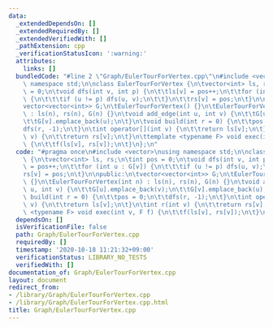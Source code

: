 ```yaml
---
data:
  _extendedDependsOn: []
  _extendedRequiredBy: []
  _extendedVerifiedWith: []
  _pathExtension: cpp
  _verificationStatusIcon: ':warning:'
  attributes:
    links: []
  bundledCode: "#line 2 \"Graph/EulerTourForVertex.cpp\"\n#include <vector>\nusing\
    \ namespace std;\n\nclass EulerTourForVertex {\n\tvector<int> ls, rs;\n\tint pos\
    \ = 0;\n\tvoid dfs(int v, int p) {\n\t\tls[v] = pos++;\n\t\tfor (int u : G[v])\
    \ {\n\t\t\tif (u != p) dfs(u, v);\n\t\t}\n\t\trs[v] = pos;\n\t}\n\npublic:\n\t\
    vector<vector<int>> G;\n\tEulerTourForVertex() {}\n\tEulerTourForVertex(int n)\
    \ : ls(n), rs(n), G(n) {}\n\tvoid add_edge(int u, int v) {\n\t\tG[u].emplace_back(v);\n\
    \t\tG[v].emplace_back(u);\n\t}\n\tvoid build(int r = 0) {\n\t\tpos = 0;\n\t\t\
    dfs(r, -1);\n\t}\n\tint operator[](int v) {\n\t\treturn ls[v];\n\t}\n\tint r(int\
    \ v) {\n\t\treturn rs[v];\n\t}\n\ttemplate <typename F> void exec(int v, F f)\
    \ {\n\t\tf(ls[v], rs[v]);\n\t}\n};\n"
  code: "#pragma once\n#include <vector>\nusing namespace std;\n\nclass EulerTourForVertex\
    \ {\n\tvector<int> ls, rs;\n\tint pos = 0;\n\tvoid dfs(int v, int p) {\n\t\tls[v]\
    \ = pos++;\n\t\tfor (int u : G[v]) {\n\t\t\tif (u != p) dfs(u, v);\n\t\t}\n\t\t\
    rs[v] = pos;\n\t}\n\npublic:\n\tvector<vector<int>> G;\n\tEulerTourForVertex()\
    \ {}\n\tEulerTourForVertex(int n) : ls(n), rs(n), G(n) {}\n\tvoid add_edge(int\
    \ u, int v) {\n\t\tG[u].emplace_back(v);\n\t\tG[v].emplace_back(u);\n\t}\n\tvoid\
    \ build(int r = 0) {\n\t\tpos = 0;\n\t\tdfs(r, -1);\n\t}\n\tint operator[](int\
    \ v) {\n\t\treturn ls[v];\n\t}\n\tint r(int v) {\n\t\treturn rs[v];\n\t}\n\ttemplate\
    \ <typename F> void exec(int v, F f) {\n\t\tf(ls[v], rs[v]);\n\t}\n};\n"
  dependsOn: []
  isVerificationFile: false
  path: Graph/EulerTourForVertex.cpp
  requiredBy: []
  timestamp: '2020-10-18 11:21:32+09:00'
  verificationStatus: LIBRARY_NO_TESTS
  verifiedWith: []
documentation_of: Graph/EulerTourForVertex.cpp
layout: document
redirect_from:
- /library/Graph/EulerTourForVertex.cpp
- /library/Graph/EulerTourForVertex.cpp.html
title: Graph/EulerTourForVertex.cpp
---
```

